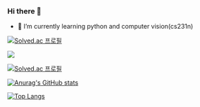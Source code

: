 ### Hi there 👋
- 🔭 I’m currently learning python and computer vision(cs231n)



[![Solved.ac
프로필](http://mazassumnida.wtf/api/v2/generate_badge?boj=noah0015)](https://solved.ac/noah0015)

<img src="http://mazandi.herokuapp.com/api?handle=noah0015&theme=warm"/>

[![Solved.ac
프로필](http://mazassumnida.wtf/api/mini/generate_badge?boj=noah0015)](https://solved.ac/noah0015)

[![Anurag's GitHub stats](https://github-readme-stats.vercel.app/api?username=NoahYn)](https://github.com/anuraghazra/github-readme-stats)

[![Top Langs](https://github-readme-stats.vercel.app/api/top-langs/?username=NoahYn&layout=compact)](https://github.com/anuraghazra/github-readme-stats)


<!--
**NoahYn/NoahYn** is a ✨ _special_ ✨ repository because its `README.md` (this file) appears on your GitHub profile.

Here are some ideas to get you started:

- 🔭 I’m currently working on ...
- 🌱 I’m currently learning ...
- 👯 I’m looking to collaborate on ...
- 🤔 I’m looking for help with ...
- 💬 Ask me about ...
- 📫 How to reach me: ...
- 😄 Pronouns: ...
- ⚡ Fun fact: ...
-->
